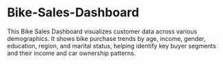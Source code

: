 # Bike-Sales-Dashboard
This Bike Sales Dashboard visualizes customer data across various demographics. It shows bike purchase trends by age, income, gender, education, region, and marital status, helping identify key buyer segments and their income and car ownership patterns.
